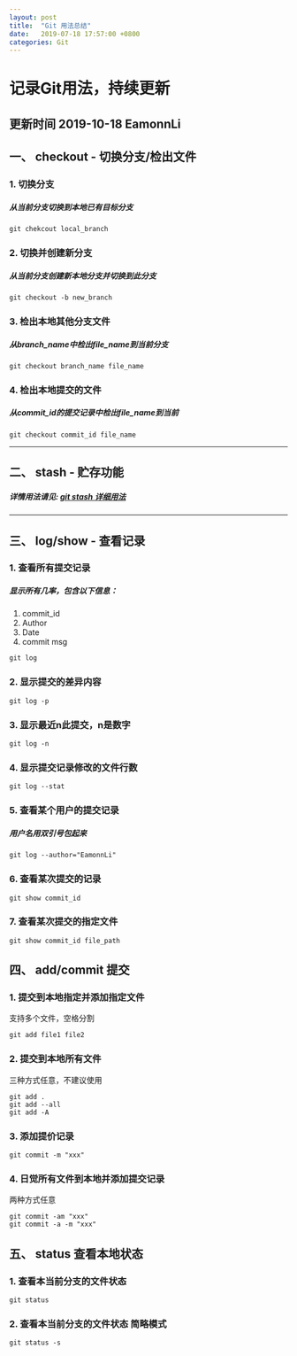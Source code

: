 ```yaml
---
layout: post
title:  "Git 用法总结"
date:   2019-07-18 17:57:00 +0800
categories: Git
---
```

# 记录Git用法，持续更新 
## 更新时间 2019-10-18 EamonnLi


## 一、 checkout - 切换分支/检出文件
### 1. 切换分支
##### 从当前分支切换到本地已有目标分支
```
git chekcout local_branch
```
### 2. 切换并创建新分支
##### 从当前分支创建新本地分支并切换到此分支
```
git checkout -b new_branch
```
### 3. 检出本地其他分支文件
##### 从branch_name中检出file_name到当前分支
```
git checkout branch_name file_name
```
### 4. 检出本地提交的文件
##### 从commit_id的提交记录中检出file_name到当前
```
git checkout commit_id file_name
```

---

## 二、 stash - 贮存功能
##### 详情用法请见: [git stash 详细用法](https://yiyuan1130.github.io/git/2019/07/18/git-stash.html)

---

## 三、 log/show - 查看记录
### 1. 查看所有提交记录
##### 显示所有几率，包含以下信息：
1. commit_id
2. Author
3. Date
4. commit msg
```
git log
```

### 2. 显示提交的差异内容
```
git log -p
```

### 3. 显示最近n此提交，n是数字
```
git log -n
```

### 4. 显示提交记录修改的文件行数
```
git log --stat
```

### 5. 查看某个用户的提交记录
##### 用户名用双引号包起来
```
git log --author="EamonnLi"
```

### 6. 查看某次提交的记录
```
git show commit_id
```

### 7. 查看某次提交的指定文件
```
git show commit_id file_path
```

## 四、 add/commit 提交
### 1. 提交到本地指定并添加指定文件
支持多个文件，空格分割
```
git add file1 file2
```
### 2. 提交到本地所有文件
三种方式任意，不建议使用
```
git add .
git add --all
git add -A
```

### 3. 添加提价记录
```
git commit -m "xxx"
```

### 4. 日觉所有文件到本地并添加提交记录
两种方式任意
```
git commit -am "xxx"
git commit -a -m "xxx"
```

## 五、 status 查看本地状态
### 1. 查看本当前分支的文件状态
```
git status
```

### 2. 查看本当前分支的文件状态 简略模式
```
git status -s
```


